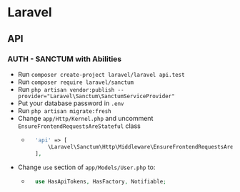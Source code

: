 # Laravel
## API
### AUTH - SANCTUM with Abilities
- Run `composer create-project laravel/laravel api.test`
- Run `composer require laravel/sanctum`
- Run `php artisan vendor:publish --provider="Laravel\Sanctum\SanctumServiceProvider"`
- Put your database password in `.env`
- Run `php artisan migrate:fresh`
- Change `app/Http/Kernel.php` and uncomment `EnsureFrontendRequestsAreStateful` class
    - ~~~php
        'api' => [
            \Laravel\Sanctum\Http\Middleware\EnsureFrontendRequestsAreStateful::class,
        ],
      ~~~
- Change `use` section of `app/Models/User.php` to:
    - ~~~php
        use HasApiTokens, HasFactory, Notifiable;
      ~~~